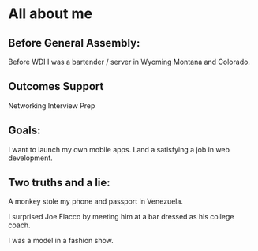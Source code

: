 # All about me

## Before General Assembly:

Before WDI I was a bartender / server in Wyoming Montana and Colorado.

## Outcomes Support

Networking
Interview Prep

## Goals:

I want to launch my own mobile apps.
Land a satisfying a job in web development.

## Two truths and a lie:

A monkey stole my phone and passport in Venezuela.

I surprised Joe Flacco by meeting him at a bar dressed as his college coach.

I was a model in a fashion show.